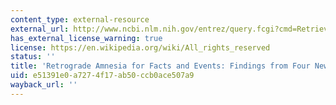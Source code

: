 ```yaml
---
content_type: external-resource
external_url: http://www.ncbi.nlm.nih.gov/entrez/query.fcgi?cmd=Retrieve&db=PubMed&dopt=Citation&list_uids=9570821
has_external_license_warning: true
license: https://en.wikipedia.org/wiki/All_rights_reserved
status: ''
title: 'Retrograde Amnesia for Facts and Events: Findings from Four New Cases'
uid: e51391e0-a727-4f17-ab50-ccb0ace507a9
wayback_url: ''
---
```

